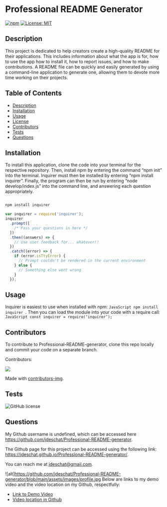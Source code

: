 # Professional README Generator

  [![npm](https://badge.fury.io/js/inquirer.svg)](http://badge.fury.io/js/inquirer)
  [![License: MIT](https://img.shields.io/badge/License-MIT-yellow.svg)](https://opensource.org/licenses/MIT)

  ## Description
  This project is dedicated to help creators create a high-quality README for their applications. This includes information about what the app is for, how to use the app how to install it, how to report issues, and how to make contributions. A README file can be quickly and easily generated by using a command-line application to generate one, allowing them to devote more time working on their projects.

  ## Table of Contents
  - [Description](#description)
  - [Installation](#installation)
  - [Usage](#usage)
  - [License](#license)
  - [Contributors](#contributors)
  - [Tests](#tests)
  - [Questions](#questions)

  ## Installation

  To install this application, clone the code into your terminal for the respective repository. Then, install npm by entering the command “npm init” into the terminal. Inquirer must then be installed by entering “npm install inquirer”. Finally, the program can then be run by entering “node develop/index.js” into the command line, and answering each question appropriately.

  ```JavaScript

  npm install inquirer

  var inquirer = require('inquirer');
  inquirer
    .prompt([
      /* Pass your questions in here */
    ])
    .then((answers) => {
      // Use user feedback for... whatever!!
    })
    .catch((error) => {
      if (error.isTtyError) {
        // Prompt couldn't be rendered in the current environment
      } else {
        // Something else went wrong
      }
    });
 ```
 
  ## Usage
  Inquirer is easiest to use when installed with npm:  ```JavaScript npm install inquirer ```. Then you can load the module into your code with a require call: ```JavaScript const inquirer = require(‘inquirer’); ```

  

  ## Contributors
  To contribute to Professional-README-generator, clone this repo locally and commit your code on a separate branch.

  Contributors:

<a href="https://github.com/jdeschat/Professional-README-generator/graphs/contributors">
  <img src="https://contrib.rocks/image?repo=jdeschat/Professional-README-generator" />
</a>

Made with [contributors-img](https://contrib.rocks).

  ## Tests
  ![GitHub license](https://img.shields.io/badge/test-100%25-success)

  ## Questions
  My Github username is undefined, which can be accessed here https://github.com/jdeschat/Professional-README-generator.

  The Github page for this project can be accessed using the following link: https://jdeschat.github.io/Professional-README-generator/.

  You can reach me at jdeschat@gmail.com.
  
  ![alt]https://github.com/jdeschat/Professional-README-generator/blob/main/assets/images/profile.jpg
  Below are links to my demo video and the video location on my Github, respectfully:
  - [Link to Demo Video](https://youtu.be/)
  - [Video location in Github](https://github.com/jdeschat/Professional-README-generator/tree/main/assets/video)
